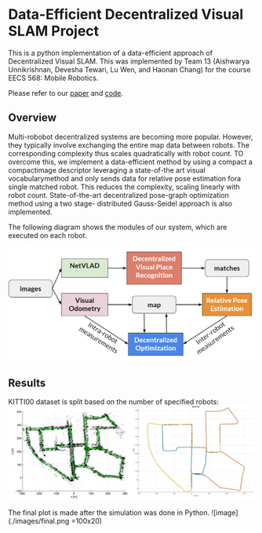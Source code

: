 # Data-Efficient Decentralized Visual SLAM Project

This is a python implementation of a data-efficient approach of Decentralized Visual SLAM. This was implemented by Team 13 (Aishwarya Unnikrishnan, Devesha Tewari, Lu Wen, and Haonan Chang) for the course EECS 568: Mobile Robotics.

Please refer to our [paper](https://github.com/decentr-vslam/Team13_Decentralized-Visual-SLAM/blob/master/Paper.pdf) and [code](https://github.com/decentr-vslam/Team13_Decentralized-Visual-SLAM).

## Overview
Multi-robobot decentralized systems are becoming more popular. However, they typically involve exchanging the entire map data between robots. The corresponding complexity thus scales quadratically with robot count. TO overcome this, we implement a data-efficient method by using a compact a  compactimage descriptor leveraging a state-of-the art visual vocabularymethod  and  only  sends  data  for  relative  pose  estimation  fora  single  matched  robot.  This  reduces  the  complexity,  scaling linearly with robot count. State-of-the-art decentralized pose-graph optimization method using a two stage- distributed Gauss-Seidel approach is also implemented.

The following diagram shows the modules of our system, which are executed on each robot. 

![image](https://raw.githubusercontent.com/decentr-vslam/Team13_Decentralized-Visual-SLAM/master/images/system_overview.PNG)

## Results

KITTI00 dataset is split based on the number of specified robots: 
![image](https://raw.githubusercontent.com/decentr-vslam/Team13_Decentralized-Visual-SLAM/master/images/kitti_split.png)

The final plot is made after the simulation was done in Python.
![image](./images/final.png =100x20)

